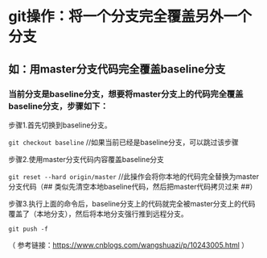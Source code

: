 # git操作：将一个分支完全覆盖另外一个分支

## 如：用master分支代码完全覆盖baseline分支

### 当前分支是baseline分支，想要将master分支上的代码完全覆盖baseline分支，步骤如下：

步骤1.首先切换到baseline分支。

`git checkout baseline` //如果当前已经是baseline分支，可以跳过该步骤

步骤2.使用master分支代码内容覆盖baseline分支

`git reset --hard origin/master` //此操作会将你本地的代码完全替换为master分支代码（## 类似先清空本地baseline代码，然后把master代码拷贝过来 ##）

步骤3.执行上面的命令后，baseline分支上的代码就完全被master分支上的代码覆盖了（本地分支），然后将本地分支强行推到远程分支。

`git push -f`

（ 参考链接：https://www.cnblogs.com/wangshuazi/p/10243005.html ）
